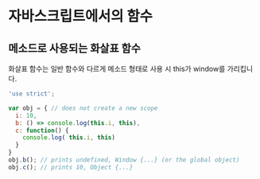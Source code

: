 # 자바스크립트에서의 함수

##



## 메소드로 사용되는 화살표 함수
화살표 함수는 일반 함수와 다르게 메소드 형태로 사용 시 this가 window를 가리킵니다.
```javascript
'use strict';

var obj = { // does not create a new scope
  i: 10,
  b: () => console.log(this.i, this),
  c: function() {
    console.log( this.i, this)
  }
}
obj.b(); // prints undefined, Window {...} (or the global object)
obj.c(); // prints 10, Object {...}
```